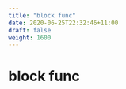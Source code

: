 ```yaml
---
title: "block func"
date: 2020-06-25T22:32:46+11:00
draft: false
weight: 1600
---
```


# block func
